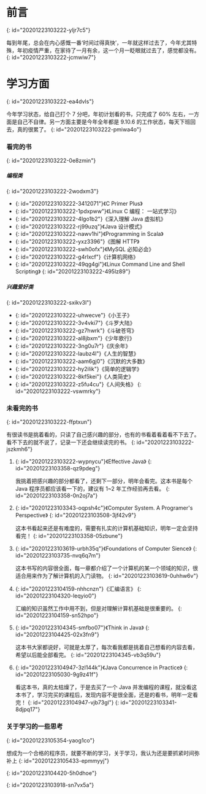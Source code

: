 # 前言
{: id="20201223103222-yljr7c5"}

每到年尾，总会在内心感慨一番‘时间过得真快’，一年就这样过去了，今年尤其特殊，年初疫情严重，在家待了一月有余，这一个月一眨眼就过去了，感觉都没有。
{: id="20201223103222-jcmwiw7"}

# 学习方面
{: id="20201223103222-ea4dvls"}

今年学习状态，给自己打个 7 分吧，年初计划看的书，只完成了 60% 左右，一方面是自己不自律。另一方面主要是今年全年都是 9.10.6 的工作状态，每天下班回去，真的很累了。
{: id="20201223103222-pmiwa4o"}

### 看完的书
{: id="20201223103222-0e8zmin"}

##### 编程类
{: id="20201223103222-2wodxm3"}

- {: id="20201223103222-3412071"}《C Primer Plus》
- {: id="20201223103222-1pdxpww"}《Linux C 编程： 一站式学习》
- {: id="20201223103222-4lgo1b2"}《深入理解 Java 虚拟机》
- {: id="20201223103222-rj99uzq"}《Java 设计模式》
- {: id="20201223103222-nawv1hi"}《Programming in Scala》
- {: id="20201223103222-yxz3396"}《图解 HTTP》
- {: id="20201223103222-swh0ofx"}《MySQL 必知必会》
- {: id="20201223103222-g4rlxcf"}《计算机网络》
- {: id="20201223103222-49qg4gi"}《Linux Command Line and Shell Scripting》
{: id="20201223103222-495lz89"}

##### 兴趣爱好类
{: id="20201223103222-sxikv3l"}

- {: id="20201223103222-uhwecve"}《小王子》
- {: id="20201223103222-3v4vki7"}《斗罗大陆》
- {: id="20201223103222-gz7hwrk"}《斗破苍穹》
- {: id="20201223103222-al8jbxm"}《少年歌行》
- {: id="20201223103222-3ng0u7r"}《庆余年》
- {: id="20201223103222-laubz4l"}《人生的智慧》
- {: id="20201223103222-aam6gj0"}《沉默的大多数》
- {: id="20201223103222-hy2ilik"}《简单的逻辑学》
- {: id="20201223103222-8kf5kei"}《人类简史》
- {: id="20201223103222-z5fu4cu"}《人间失格》
{: id="20201223103222-vswmrky"}

### 未看完的书
{: id="20201223103222-ffptxun"}

有很读书是挑着看的，只读了自己感兴趣的部分，也有的书看着看着看不下去了。看不下去的就不说了，记录一下还会继续读完的书。
{: id="20201223103222-jszkmh6"}

1. {: id="20201223103222-wypnycu"}《Effective Java》
   {: id="20201223103358-qz9pdeg"}

   我挑着把感兴趣的部分都看了，还剩下一部分，明年会看完。这本书是每个 Java 程序员都应该看一下的，建议有 1~2 年工作经验再去看。
   {: id="20201223103358-0n2oj7a"}
2. {: id="20201223103343-oqpsh4c"}《Computer System. A Programer's Perspective》
   {: id="20201223103508-3jf42v9"}

   这本书看起来还是有难度的，需要有扎实的计算机基础知识，明年一定会坚持看完！
   {: id="20201223103358-05zbune"}
3. {: id="20201223103619-urbh35q"}《Foundations of Computer Sience》
   {: id="20201223103735-nvq6q7m"}

   这本书写的内容很全面，每一章都介绍了一个计算机的某一个领域的知识，很适合用来作为了解计算机的入门读物。
   {: id="20201223103619-0uhhw6v"}
4. {: id="20201223104159-nhhcnzn"}《汇编语言》
   {: id="20201223104320-leqyio0"}

   汇编的知识虽然工作中用不到，但是对理解计算机基础是很重要的。
   {: id="20201223104159-sn52hpo"}
5. {: id="20201223104345-smfbo07"}《Think in Java》
   {: id="20201223104425-02x3fn9"}

   这本书大家都说好，可就是太厚了，每次看我都是挑着自己想看的内容去看，希望以后能全部看完。
   {: id="20201223104345-vb3q59u"}
6. {: id="20201223104947-3zl144k"}《Java Concurrence in Practice》
   {: id="20201223105030-9g9z41f"}

   看这本书，真的太枯燥了，于是去买了一个 Java 并发编程的课程，就没看这本书了，学习完买的课程后，发现内容不是很全面，还是的看书，明年一定看完！
   {: id="20201223104947-vjb73gl"}
{: id="20201223103341-8djpq17"}

### 关于学习的一些思考
{: id="20201223105354-yaog1co"}

想成为一个合格的程序员，就要不断的学习，关于学习，我认为还是要抓紧时间弥补上
{: id="20201223105433-epmmyyj"}

{: id="20201223104420-5h0dhoe"}

{: id="20201223103918-sn7vx5a"}
